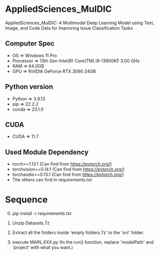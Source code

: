 # AppliedSciences_MulDIC
AppliedSciences_MulDIC: A Multimodal Deep Learning Model using Text, Image, and Code Data for Improving Issue Classification Tasks

## Computer Spec
 * OS => Windows 11 Pro
 * Processor => 13th Gen Intel(R) Core(TM) i9-13900KF   3.00 GHz
 * RAM => 64.0GB
 * GPU => NVIDIA GeForce RTX 3090 24GB

## Python version
 * Python => 3.9.13
 * pip => 22.2.2
 * conda => 23.1.0

## CUDA
 * CUDA => 11.7

## Used Module Dependency
 * torch==1.13.1 (Can find from https://pytorch.org/)
 * torchvision==0.14.1 (Can find from https://pytorch.org/)
 * torchaudio==0.13.1 (Can find from https://pytorch.org/)
 * The others can find in requirements.txt

# Sequence
0) pip install -r requirements.txt

1) Unzip Datasets.7z

2) Extract all the folders inside 'empty folders.7z' to the 'src' folder.

3) execute MAIN_XXX.py (In the run() function, replace 'modelPath' and 'project' with what you want.)